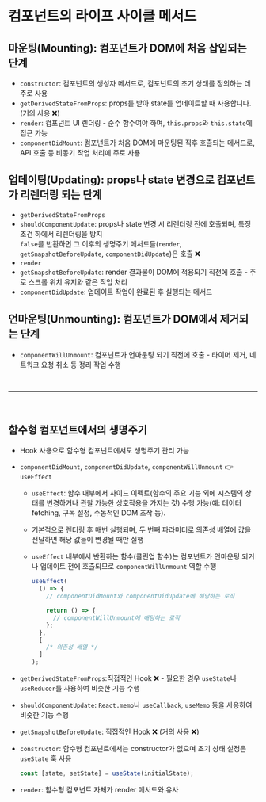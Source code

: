 # 컴포넌트의 라이프 사이클 메서드

## 마운팅(Mounting): 컴포넌트가 DOM에 처음 삽입되는 단계

- `constructor`: 컴포넌트의 생성자 메서드로, 컴포넌트의 초기 상태를 정의하는 데 주로 사용
- `getDerivedStateFromProps`: props를 받아 state를 업데이트할 때 사용합니다. (거의 사용 ❌)
- `render`: 컴포넌트 UI 렌더링 - 순수 함수여야 하며, `this.props`와 `this.state`에 접근 가능
- `componentDidMount`: 컴포넌트가 처음 DOM에 마운팅된 직후 호출되는 메서드로, API 호출 등 비동기 작업 처리에 주로 사용

## 업데이팅(Updating): props나 state 변경으로 컴포넌트가 리렌더링 되는 단계

- `getDerivedStateFromProps`
- `shouldComponentUpdate`: props나 state 변경 시 리렌더링 전에 호출되며, 특정 조건 하에서 리렌더링을 방지 <br/> `false`를 반환하면 그 이후의 생명주기 메서드들(`render`, `getSnapshotBeforeUpdate`, `componentDidUpdate`)은 호출 ❌
- `render`
- `getSnapshotBeforeUpdate`: render 결과물이 DOM에 적용되기 직전에 호출 - 주로 스크롤 위치 유지와 같은 작업 처리
- `componentDidUpdate`: 업데이트 작업이 완료된 후 실행되는 메서드

## 언마운팅(Unmounting): 컴포넌트가 DOM에서 제거되는 단계

- `componentWillUnmount`: 컴포넌트가 언마운팅 되기 직전에 호출 - 타이머 제거, 네트워크 요청 취소 등 정리 작업 수행

<br/>
<hr/>
<br/>

## 함수형 컴포넌트에서의 생명주기

- Hook 사용으로 함수형 컴포넌트에서도 생명주기 관리 가능

- `componentDidMount`, `componentDidUpdate`, `componentWillUnmount` 👉 `useEffect`

  - `useEffect`: 함수 내부에서 사이드 이펙트(함수의 주요 기능 외에 시스템의 상태를 변경하거나 관찰 가능한 상호작용을 가지는 것) 수행 가능(예: 데이터 fetching, 구독 설정, 수동적인 DOM 조작 등).
  - 기본적으로 렌더링 후 매번 실행되며, 두 번째 파라미터로 의존성 배열에 값을 전달하면 해당 값들이 변경될 때만 실행
  - `useEffect` 내부에서 반환하는 함수(클린업 함수)는 컴포넌트가 언마운팅 되거나 업데이트 전에 호출되므로 `componentWillUnmount` 역할 수행

    ```jsx
    useEffect(
      () => {
        // componentDidMount와 componentDidUpdate에 해당하는 로직

        return () => {
          // componentWillUnmount에 해당하는 로직
        };
      },
      [
        /* 의존성 배열 */
      ]
    );
    ```

- `getDerivedStateFromProps`:직접적인 Hook ❌ - 필요한 경우 `useState`나 `useReducer`를 사용하여 비슷한 기능 수행

- `shouldComponentUpdate`: `React.memo`나 `useCallback`, `useMemo` 등을 사용하여 비슷한 기능 수행

- `getSnapshotBeforeUpdate`: 직접적인 Hook ❌ (거의 사용 ❌)

- `constructor`: 함수형 컴포넌트에서는 constructor가 없으며 초기 상태 설정은 `useState` 훅 사용

  ```jsx
  const [state, setState] = useState(initialState);
  ```

- `render`: 함수형 컴포넌트 자체가 render 메서드와 유사
